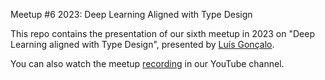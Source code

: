 Meetup #6 2023: Deep Learning Aligned with Type Design

This repo contains the presentation of our sixth meetup in 2023 on "Deep Learning aligned with Type Design", presented by [Luís Gonçalo](https://cdv.dei.uc.pt/authors/luis-goncalo/).

You can also watch the meetup [recording](https://youtu.be/mdjtzD2m3Ow) in our YouTube channel.
